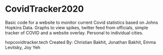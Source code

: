 # CovidTracker2020
Basic code for a website to monitor current Covid statistics based on Johns Hopkins Data.
Graphs to view spikes, twitter feed from officials, simple tracker of COVID and a website overlay.
Personal to individual cities.

hopcovidtracker.tech
Created By:
Christian Bakhit, Jonathan Bakhit, Emma Levitsky, Joy Yeh
